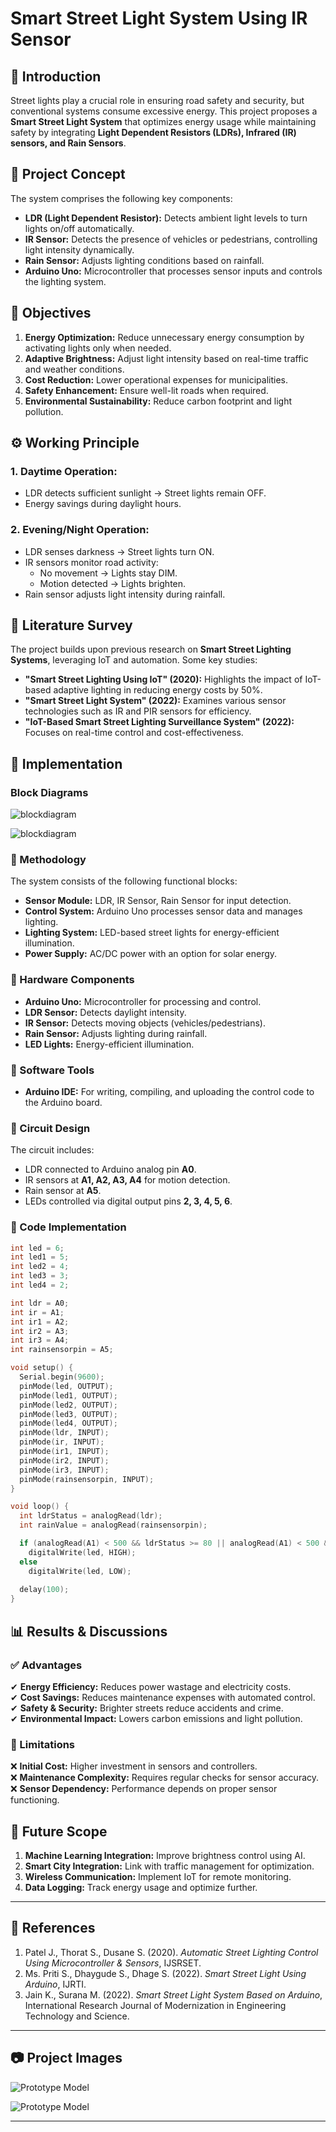 # Smart Street Light System Using IR Sensor

## 📌 Introduction
Street lights play a crucial role in ensuring road safety and security, but conventional systems consume excessive energy. This project proposes a **Smart Street Light System** that optimizes energy usage while maintaining safety by integrating **Light Dependent Resistors (LDRs), Infrared (IR) sensors, and Rain Sensors**.

## 🔧 Project Concept
The system comprises the following key components:

- **LDR (Light Dependent Resistor):** Detects ambient light levels to turn lights on/off automatically.
- **IR Sensor:** Detects the presence of vehicles or pedestrians, controlling light intensity dynamically.
- **Rain Sensor:** Adjusts lighting conditions based on rainfall.
- **Arduino Uno:** Microcontroller that processes sensor inputs and controls the lighting system.

## 🎯 Objectives
1. **Energy Optimization:** Reduce unnecessary energy consumption by activating lights only when needed.
2. **Adaptive Brightness:** Adjust light intensity based on real-time traffic and weather conditions.
3. **Cost Reduction:** Lower operational expenses for municipalities.
4. **Safety Enhancement:** Ensure well-lit roads when required.
5. **Environmental Sustainability:** Reduce carbon footprint and light pollution.

## ⚙️ Working Principle
### 1. **Daytime Operation:**
   - LDR detects sufficient sunlight → Street lights remain OFF.
   - Energy savings during daylight hours.

### 2. **Evening/Night Operation:**
   - LDR senses darkness → Street lights turn ON.
   - IR sensors monitor road activity:
     - No movement → Lights stay DIM.
     - Motion detected → Lights brighten.
   - Rain sensor adjusts light intensity during rainfall.

## 📑 Literature Survey
The project builds upon previous research on **Smart Street Lighting Systems**, leveraging IoT and automation. Some key studies:
- **"Smart Street Lighting Using IoT" (2020):** Highlights the impact of IoT-based adaptive lighting in reducing energy costs by 50%.
- **"Smart Street Light System" (2022):** Examines various sensor technologies such as IR and PIR sensors for efficiency.
- **"IoT-Based Smart Street Lighting Surveillance System" (2022):** Focuses on real-time control and cost-effectiveness.

## 🔄 Implementation

### Block Diagrams

![blockdiagram](https://github.com/sandesh-ar/sem-4-project-smart-street-light-system-using-IR-sensor-/blob/main/BLOCK%20DIAGRAM%202.png?raw=true)


![blockdiagram](https://github.com/sandesh-ar/sem-4-project-smart-street-light-system-using-IR-sensor-/blob/main/BLOCK%20DIAGRAM%201.png?raw=true)




### 📌 Methodology
The system consists of the following functional blocks:
- **Sensor Module:** LDR, IR Sensor, Rain Sensor for input detection.
- **Control System:** Arduino Uno processes sensor data and manages lighting.
- **Lighting System:** LED-based street lights for energy-efficient illumination.
- **Power Supply:** AC/DC power with an option for solar energy.

### 📌 Hardware Components
- **Arduino Uno:** Microcontroller for processing and control.
- **LDR Sensor:** Detects daylight intensity.
- **IR Sensor:** Detects moving objects (vehicles/pedestrians).
- **Rain Sensor:** Adjusts lighting during rainfall.
- **LED Lights:** Energy-efficient illumination.

### 📌 Software Tools
- **Arduino IDE:** For writing, compiling, and uploading the control code to the Arduino board.

### 📌 Circuit Design
The circuit includes:
- LDR connected to Arduino analog pin **A0**.
- IR sensors at **A1, A2, A3, A4** for motion detection.
- Rain sensor at **A5**.
- LEDs controlled via digital output pins **2, 3, 4, 5, 6**.

### 🔢 Code Implementation
```cpp
int led = 6;
int led1 = 5;
int led2 = 4;
int led3 = 3;
int led4 = 2;

int ldr = A0;
int ir = A1;
int ir1 = A2;
int ir2 = A3;
int ir3 = A4;
int rainsensorpin = A5;

void setup() {
  Serial.begin(9600);
  pinMode(led, OUTPUT);
  pinMode(led1, OUTPUT);
  pinMode(led2, OUTPUT);
  pinMode(led3, OUTPUT);
  pinMode(led4, OUTPUT);
  pinMode(ldr, INPUT);
  pinMode(ir, INPUT);
  pinMode(ir1, INPUT);
  pinMode(ir2, INPUT);
  pinMode(ir3, INPUT);
  pinMode(rainsensorpin, INPUT);
}

void loop() {
  int ldrStatus = analogRead(ldr);
  int rainValue = analogRead(rainsensorpin);

  if (analogRead(A1) < 500 && ldrStatus >= 80 || analogRead(A1) < 500 && rainValue < 500)
    digitalWrite(led, HIGH);
  else
    digitalWrite(led, LOW);
    
  delay(100);
}
```

## 📊 Results & Discussions
### ✅ Advantages
✔ **Energy Efficiency:** Reduces power wastage and electricity costs.  
✔ **Cost Savings:** Reduces maintenance expenses with automated control.  
✔ **Safety & Security:** Brighter streets reduce accidents and crime.  
✔ **Environmental Impact:** Lowers carbon emissions and light pollution.  

### 🚧 Limitations
❌ **Initial Cost:** Higher investment in sensors and controllers.  
❌ **Maintenance Complexity:** Requires regular checks for sensor accuracy.  
❌ **Sensor Dependency:** Performance depends on proper sensor functioning.  

## 🔮 Future Scope
1. **Machine Learning Integration:** Improve brightness control using AI.  
2. **Smart City Integration:** Link with traffic management for optimization.  
3. **Wireless Communication:** Implement IoT for remote monitoring.  
4. **Data Logging:** Track energy usage and optimize further.  

---

## 📜 References
1. Patel J., Thorat S., Dusane S. (2020). *Automatic Street Lighting Control Using Microcontroller & Sensors*, IJSRSET.
2. Ms. Priti S., Dhaygude S., Dhage S. (2022). *Smart Street Light Using Arduino*, IJRTI.
3. Jain K., Surana M. (2022). *Smart Street Light System Based on Arduino*, International Research Journal of Modernization in Engineering Technology and Science.

---

## 📷 Project Images
![Prototype Model](https://github.com/sandesh-ar/sem-4-project-smart-street-light-system-using-IR-sensor-/blob/main/PROJECT%20MODEL%201.jpg?raw=true)  

![Prototype Model](https://github.com/sandesh-ar/sem-4-project-smart-street-light-system-using-IR-sensor-/blob/main/BLOCK%20DIAGRAM%202.png?raw=true)

---
